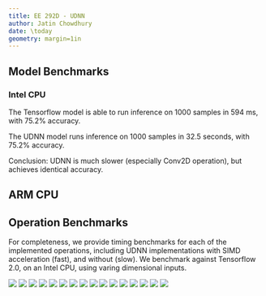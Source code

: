 ```yaml
---
title: EE 292D - UDNN
author: Jatin Chowdhury
date: \today
geometry: margin=1in
---
```


## Model Benchmarks

### Intel CPU

The Tensorflow model is able to run inference on 1000
samples in 594 ms, with 75.2% accuracy.

The UDNN model runs inference on 1000 samples
in 32.5 seconds, with 75.2% accuracy.

Conclusion: UDNN is much slower (especially Conv2D operation),
but achieves identical accuracy.

## ARM CPU

## Operation Benchmarks

For completeness, we provide timing benchmarks for each
of the implemented operations, including UDNN implementations
with SIMD acceleration (fast), and without (slow). We benchmark
against Tensorflow 2.0, on an Intel CPU, using varing dimensional
inputs.

![](./bench_results/conv_float32.png)
![](./bench_results/conv_double.png)
![](./bench_results/dense_float32.png)
![](./bench_results/dense_double.png)
![](./bench_results/relu_float32.png)
![](./bench_results/relu_double.png)
![](./bench_results/sigmoid_float32.png)
![](./bench_results/sigmoid_double.png)
![](./bench_results/flatten_int8.png)
![](./bench_results/flatten_int16.png)
![](./bench_results/flatten_float32.png)
![](./bench_results/flatten_double.png)
![](./bench_results/maxpool_int8.png)
![](./bench_results/maxpool_int16.png)
![](./bench_results/maxpool_float32.png)
![](./bench_results/maxpool_double.png)
